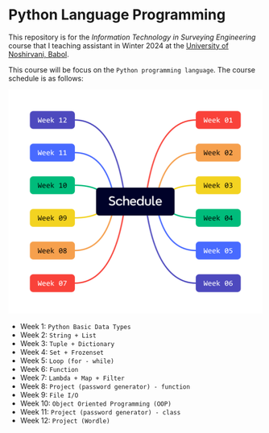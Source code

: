 # Python Language Programming

This repository is for the _Information Technology in Surveying Engineering_ course that I teaching assistant in Winter 2024 at the [University of Noshirvani, Babol](https://nit.ac.ir/en).

This course will be focus on the `Python programming language`. The course schedule is as follows:

![Weeks](./images/Schedule.png)

- Week 1: `Python Basic Data Types`
- Week 2: `String + List`
- Week 3: `Tuple + Dictionary`
- Week 4: `Set + Frozenset`
- Week 5: `Loop (for - while)`
- Week 6: `Function`
- Week 7: `Lambda + Map + Filter`
- Week 8: `Project (password generator) - function`
- Week 9: `File I/O`
- Week 10: `Object Oriented Programming (OOP)`
- Week 11: `Project (password generator) - class`
- Week 12: `Project (Wordle)`

